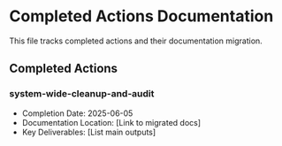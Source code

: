 # Completed Actions Documentation

This file tracks completed actions and their documentation migration.

## Completed Actions

### system-wide-cleanup-and-audit
- Completion Date: 2025-06-05
- Documentation Location: [Link to migrated docs]
- Key Deliverables: [List main outputs]

